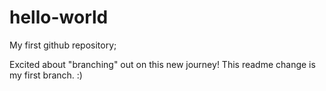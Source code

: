 # hello-world
My first github repository;

Excited about "branching" out on this new journey!  This readme change is my first branch. :)

